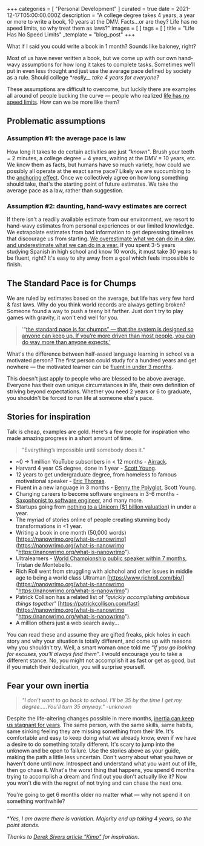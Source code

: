 +++
categories = [ "Personal Development" ]
curated = true
date = 2021-12-17T05:00:00.000Z
description = "A college degree takes 4 years, a year or more to write a book, 10 years at the DMV. Facts...or are they? Life has no speed limits, so why treat them as laws?"
images = [ ]
tags = [ ]
title = "Life Has No Speed Limits"
_template = "blog_post"
+++

What if I said you could write a book in 1 month? Sounds like baloney, right?

Most of us have never written a book, but we come up with our own hand-wavy assumptions for how long it takes to complete tasks. Sometimes we’ll put in even less thought and just use the average pace defined by society as a rule. Should college **_really___ take 4 years for everyone?*

These assumptions are difficult to overcome, but luckily there are examples all around of people bucking the curve — people who realized [life has no speed limits](https://sive.rs/kimo). How can we be more like them?

## Problematic assumptions

### Assumption #1: the average pace is law

How long it takes to do certain activities are just _"known"_. Brush your teeth = 2 minutes, a college degree = 4 years, waiting at the DMV = 10 years, etc. We know them as facts, but humans have so much variety, how could we possibly all operate at the exact same pace? Likely we are succumbing to the [anchoring effect](https://www.verywellmind.com/what-is-the-anchoring-bias-2795029). Once we collectively agree on how long something should take, that's the starting point of future estimates. We take the average pace as a law, rather than suggestion.

### Assumption #2: daunting, hand-wavy estimates are correct

If there isn't a readily available estimate from our environment, we resort to hand-wavy estimates from personal experiences or our limited knowledge. We extrapolate estimates from bad information to get depressing timelines that discourage us from starting. [We overestimate what we can do in a day, and underestimate what we can do in a year](https://blog.stephsmith.io/you-dont-need-to-quit-your-job-to-make/)[.](https://www.goodreads.com/quotes/7589545-most-people-overestimate-what-they-can-do-in-a-day) If you spent 3-5 years studying Spanish in high school and know 10 words, it must take 30 years to be fluent, right? It's easy to shy away from a goal which feels impossible to finish.

## The Standard Pace is for Chumps

We are ruled by estimates based on the average, but life has very few hard & fast laws. Why do you think world records are always getting broken? Someone found a way to push a teeny bit farther. Just don't try to play games with gravity, it won't end well for you.

> '“[the standard pace is for chumps” — that the system is designed so anyone can keep up. If you’re more driven than most people, you can do way more than anyone expects.'](https://sive.rs/kimo)

What's the difference between half-assed language learning in school vs a motivated person? The first person could study for a hundred years and get nowhere — the motivated learner can be [fluent in under 3 months](https://www.fluentin3months.com/).

This doesn't just apply to people who are blessed to be above average. Everyone has their own unique circumstances in life, their own definition of striving beyond expectations. Whether you need 2 years or 6 to graduate, you shouldn't be forced to run life at someone else's pace.

## Stories for inspiration

Talk is cheap, examples are gold. Here's a few people for inspiration who made amazing progress in a short amount of time.

> "Everything’s impossible until somebody does it."

* \~0 → 1 million YouTube subscribers in < 12 months - [Airrack](https://www.youtube.com/c/airrack/about).
* Harvard 4 year CS degree, done in 1 year - [Scott Young](https://www.scotthyoung.com/blog/).
* 12 years to get undergraduate degree, from homeless to famous motivational speaker - [Eric Thomas](https://en.wikipedia.org/wiki/Eric_Thomas_(motivational_speaker)).
* Fluent in a new language in 3 months - [Benny the Polyglot](https://www.fluentin3months.com/), Scott Young.
* Changing careers to become software engineers in 3-6 months - [Saxophonist to software engineer](https://www.buildyourtalentstack.co/podcast/episode/b1acd63c/97-saxophonist-to-software-developer-learning-playlist-that-launched-a-new-career-feat-dan-gelok), and many more.
* Startups going from [nothing to a Unicorn ($1 billion valuation)](https://officechai.com/startups/fastest-unicorn-startups/) in under a year.
* The myriad of stories online of people creating stunning body transformations in <1 year.
* Writing a book in one month (50,000 words) [https://nanowrimo.org/what-is-nanowrimo](https://nanowrimo.org/what-is-nanowrimo "https://nanowrimo.org/what-is-nanowrimo").
* Ultralearners - [World Championship public speaker within 7 months](https://www.scotthyoung.com/blog/2019/07/29/conquering-public-speaking-from-zero-experience-to-world-championships-in-seven-months/), Tristan de Montebello.
* Rich Roll went from struggling with alchohol and other issues in middle age to being a world class Ultraman [https://www.richroll.com/bio/](https://nanowrimo.org/what-is-nanowrimo "https://nanowrimo.org/what-is-nanowrimo")
* Patrick Collison has a related list of _"quickly accomplishing ambitious things together"_ [https://patrickcollison.com/fast](https://nanowrimo.org/what-is-nanowrimo "https://nanowrimo.org/what-is-nanowrimo").
* A million others just a web search away...

You can read these and assume they are gifted freaks, pick holes in each story and why your situation is totally different, and come up with reasons why you shouldn't try. Well, a smart woman once told me _“if you go looking for excuses, you'll always find them”_. I would encourage you to take a different stance. No, you might not accomplish it as fast or get as good, but if you match their dedication, you will surprise yourself.

## Fear your own inertia

> _"I don’t want to go back to school. I’ll be 35 by the time I get my degree.....You’ll turn 35 anyway." -unknown_

Despite the life-altering changes possible in mere months, [inertia can keep us stagnant for years](https://apoorvagovind.substack.com/p/how-to-waste-your-career-one-comfortable). The same person, with the same skills, same habits, same sinking feeling they are missing something from their life. It's comfortable and easy to keep doing what we already know, even if we have a desire to do something totally different. It's scary to jump into the unknown and be open to failure. Use the stories above as your guide, making the path a little less uncertain. Don't worry about what you have or haven't done until now. Introspect and understand what you want out of life, then go chase it. What's the worst thing that happens, you spend 6 months trying to accomplish a dream and find out you don't actually like it? Now you won't die with the regret of not trying and can chase the next one.

You're going to get 6 months older no matter what — why not spend it on something worthwhile?

***

\*_Yes, I am aware there is variation. Majority end up taking 4 years, so the point stands._

_Thanks to_ [_Derek Sivers article "Kimo"_](https://sive.rs/kimo) _for inspiration._
